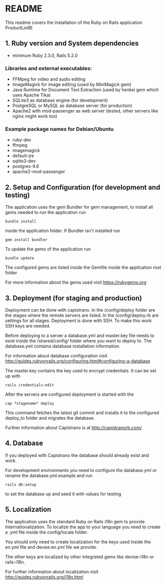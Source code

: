 # README

This readme covers the installation of the Ruby on Rails application ProductLinRE

## 1. Ruby version and System dependencies
* minimum Ruby 2.3.0, Rails 5.2.0

### Libraries and external executables:
* FFMpeg for video and audio editing
* ImageMagick for image editing (used by MiniMagick gem)
* Java Runtime for Document Text Extraction (used by henkei gem which uses Apache Tika)
* SQLite3 as database engine (for development)
* PostgreSQL or MySQL as database server (for production)
* Apache2 with mod-passenger as web server (tested, other servers like nginx might work too)

### Example package names for Debian/Ubuntu
* ruby-dev
* ffmpeg
* imagemagick
* default-jre
* sqlite3-dev
* postgres-9.6
* apache2-mod-passenger

## 2. Setup and Configuration (for development and testing)
The application uses the gem Bundler for gem management, to install all gems needed to run the application run

    bundle install

inside the application folder. If Bundler isn't installed run

    gem install bundler


To update the gems of the application run
    
    bundle update

The configured gems are listed inside the Gemfile inside the application root folder

For more information about the gems used visit <https://rubygems.org>

    
## 3. Deployment (for staging and production)
Deployment can be done with capistrano. In the /config/deploy folder are the stages where the remote servers are listed.
In the /config/deploy.rb are settings for all stages.
Deployment is done with SSH. To make this work SSH keys are needed.

Before deploying to a server a database.yml and master.key file needs to exist inside the /shared/config/ folder where you want to deploy to.
The database.yml contains database installation information.

For information about database configuration visit <http://guides.rubyonrails.org/configuring.html#configuring-a-database>

The master.key contains the key used to encrypt credentials. It can be set up with

    rails credentials:edit
    

After the servers are configured deployment is started with the

    cap *stagename* deploy
    
This command fetches the latest git commit and installs it to the configured deploy_to folder and migrates the database.

Further information about Capistrano is at <http://capistranorb.com/>

## 4. Database
If you deployed with Capistrano the database should already exist and work.

For development environments you need to configure the database.yml or rename the database.yml.example and run
    
    rails db:setup
    
to set the database up and seed it with values for testing

## 5. Localization
The application uses the standard Ruby on Rails i18n gem to provide Internationalization.
To localize the app to your language you need to create a .yml file inside the config/locale folder.

You should only need to create localization for the keys used inside the en.yml file and devise.en.yml file we provide.

The other keys are localized by other integrated gems like devise-i18n or rails-i18n.

For further information about localization visit <http://guides.rubyonrails.org/i18n.html> 
